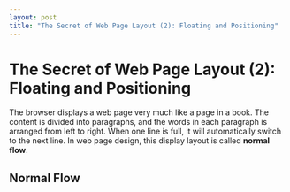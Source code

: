 ```yaml
---
layout: post
title: "The Secret of Web Page Layout (2): Floating and Positioning"
---
```


The Secret of Web Page Layout (2): Floating and Positioning
===

The browser displays a web page very much like a page in a book. The content is divided into paragraphs, and the words in each paragraph is arranged from left to right. When one line is full, it will automatically switch to the next line. In web page design, this display layout is called **normal flow**.

## Normal Flow
